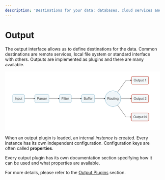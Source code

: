 ```yaml
---
description: 'Destinations for your data: databases, cloud services and more!'
---
```


# Output

The output interface allows us to define destinations for the data. Common destinations are remote services, local file system or standard interface with others. Outputs are implemented as plugins and there are many available.

![](../../.gitbook/assets/logging_pipeline_output.png)

When an output plugin is loaded, an internal _instance_ is created. Every instance has its own independent configuration. Configuration keys are often called **properties**.

Every output plugin has its own documentation section specifying how it can be used and what properties are available.

For more details, please refer to the [Output Plugins](https://docs.fluentbit.io/manual/pipeline/outputs) section.


